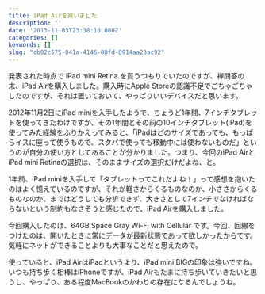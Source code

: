 ```yaml
---
title: iPad Airを買いました
description: ''
date: '2013-11-03T23:38:10.000Z'
categories: []
keywords: []
slug: "cb02c575-041a-4146-88fd-8914aa23ac92"
---
```

発表された時点で iPad mini Retina を買うつもりでいたのですが、禅問答の末、iPad Airを購入しました。購入時にApple Storeの認識不足でごちゃごちゃしたのですが、それは置いておいて、やっぱりいいデバイスだと思います。

2012年11月2日にiPad miniを入手したようで、ちょうど1年間、7インチタブレットを使ってきたわけですが、その1年間とその前の10インチタブレット(iPad)を使ってみた経験をふりかえってみると、「iPadはどのサイズであっても、もっぱらイスに座って使うもので、スタバで使っても移動中には使わないものだ」というのが自分の使い方としてあることが分かりました。つまり、今回のiPad AirとiPad mini Retinaの選択は、そのままサイズの選択だけだよね、と。

1年前、iPad miniを入手して「タブレットってこれだよね！」って感想を抱いたのはよく憶えているのですが、それが軽さからくるものなのか、小ささからくるものなのか、まではどうしても分析できず、大きさとして7インチでなければならないという制約もなさそうと感じたので、iPad Airを購入しました。

今回購入したのは、64GB Space Gray Wi-Fi with Cellular です。今回、回線をつけたのは、開いたときに常にデータが最新状態であって欲しかったからです。気軽にネットができることよりも大事なことだと思えたので。

使っていると、iPad AirはiPadというより、iPad mini BIGの印象は強いですね。いつも持ち歩く相棒はiPhoneですが、iPad Airもたまに持ち歩いていきたいと思うし、やっぱり、ある程度MacBookのかわりの存在になるんでしょうね。